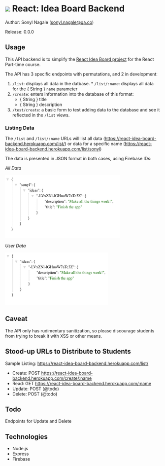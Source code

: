 # ![](https://ga-dash.s3.amazonaws.com/production/assets/logo-9f88ae6c9c3871690e33280fcf557f33.png) React: Idea Board Backend

Author: Sonyl Nagale (sonyl.nagale@ga.co)

Release: 0.0.0

## Usage

This API backend is to simplify the [React Idea Board project](https://git.generalassemb.ly/react-development/idea-board) for the React Part-time course.

The API has 3 specific endpoints with permutations, and 2 in development:

  1. `/list`: displays all data in the datbase.
    * `/list/:name`: displays all data for the { String } `name` parameter
  1. `/create`: enters information into the database of this format:
      * { String } title
      * { String } description
  1. `/test/create`: a basic form to test adding data to the database and see it reflected in the `/list` views.

### Listing Data

The `/list` and `/list/:name` URLs will list all data (https://react-idea-board-backend.herokuapp.com/list/) or data for a specific name (https://react-idea-board-backend.herokuapp.com/list/sonyl)

The data is presented in JSON format in both cases, using Firebase IDs:

_All Data_


![List All Data](./images/list.png)

_User Data_


![List User Data](./images/user.png)

## Caveat

The API only has rudimentary sanitization, so please discourage students from trying to break it with XSS or other means.

## Stood-up URLs to Distribute to Students

Sample Listing:  https://react-idea-board-backend.herokuapp.com/list/

* Create: POST https://react-idea-board-backend.herokuapp.com/create/:name
* Read: GET  https://react-idea-board-backend.herokuapp.com/:name
* Update: POST (@todo)
* Delete: POST (@todo)

## Todo

Endpoints for Update and Delete

## Technologies

* Node.js
* Express
* Firebase
